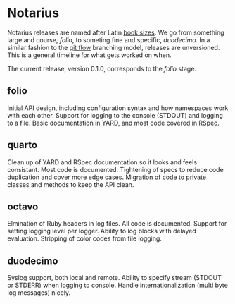 Notarius
========

Notarius releases are named after Latin [book sizes][]. We go from
something large and course, _folio_, to someting fine and specific,
_duodecimo_. In a similar fashion to the [git flow][] branching model,
releases are unversioned. This is a general timeline for what gets
worked on when.

The current release, version 0.1.0, corresponds to the _folio_ stage.

folio
-----

Initial API design, including configuration syntax and how namespaces
work with each other. Support for logging to the console (STDOUT) and
logging to a file. Basic documentation in YARD, and most code covered
in RSpec.

quarto
------

Clean up of YARD and RSpec documentation so it looks and feels
consistant. Most code is documented. Tightening of specs to reduce code
duplication and cover more edge cases. Migration of code to private
classes and methods to keep the API clean.

octavo
------

Elmination of Ruby headers in log files. All code is documented. Support
for setting logging level per logger. Ability to log blocks with delayed
evaluation. Stripping of color codes from file logging.

duodecimo
---------

Syslog support, both local and remote. Ability to specify stream (STDOUT
or STDERR) when logging to console. Handle internationalization (multi
byte log messages) nicely.

[book sizes]: http://en.wikipedia.org/wiki/Book_size "Book size on Wikipedia"
[git flow]: http://nvie.com/posts/a-successful-git-branching-model/ "A successful Git branching model >> nvie.com"
